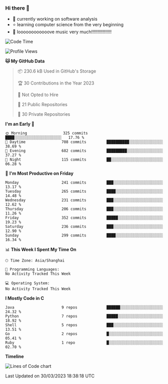 ### Hi there 👋

<!--
**rbamb/rbamb** is a ✨ _special_ ✨ repository because its `README.md` (this file) appears on your GitHub profile.

Here are some ideas to get you started:

- 🔭 I’m currently working on ...
- 🌱 I’m currently learning ...
- 👯 I’m looking to collaborate on ...
- 🤔 I’m looking for help with ...
- 💬 Ask me about ...
- 📫 How to reach me: ...
- 😄 Pronouns: ...
- ⚡ Fun fact: ...
-->

* :rocket: currently working on software analysis
* :star: learning computer science from the very beginning
* :musical_note: loooooooooooove music very much!!!!!!!!!!!!!!!!

<!--START_SECTION:waka-->
![Code Time](http://img.shields.io/badge/Code%20Time-0%20secs-blue)

![Profile Views](http://img.shields.io/badge/Profile%20Views-0-blue)

**🐱 My GitHub Data** 

> 📦 230.6 kB Used in GitHub's Storage 
 > 
> 🏆 30 Contributions in the Year 2023
 > 
> 🚫 Not Opted to Hire
 > 
> 📜 21 Public Repositories 
 > 
> 🔑 30 Private Repositories 
 > 
**I'm an Early 🐤** 

```text
🌞 Morning                325 commits         ████░░░░░░░░░░░░░░░░░░░░░   17.76 % 
🌆 Daytime                708 commits         ██████████░░░░░░░░░░░░░░░   38.69 % 
🌃 Evening                682 commits         █████████░░░░░░░░░░░░░░░░   37.27 % 
🌙 Night                  115 commits         ██░░░░░░░░░░░░░░░░░░░░░░░   06.28 % 
```
📅 **I'm Most Productive on Friday** 

```text
Monday                   241 commits         ███░░░░░░░░░░░░░░░░░░░░░░   13.17 % 
Tuesday                  265 commits         ████░░░░░░░░░░░░░░░░░░░░░   14.48 % 
Wednesday                231 commits         ███░░░░░░░░░░░░░░░░░░░░░░   12.62 % 
Thursday                 206 commits         ███░░░░░░░░░░░░░░░░░░░░░░   11.26 % 
Friday                   352 commits         █████░░░░░░░░░░░░░░░░░░░░   19.23 % 
Saturday                 236 commits         ███░░░░░░░░░░░░░░░░░░░░░░   12.90 % 
Sunday                   299 commits         ████░░░░░░░░░░░░░░░░░░░░░   16.34 % 
```


📊 **This Week I Spent My Time On** 

```text
🕑︎ Time Zone: Asia/Shanghai

💬 Programming Languages: 
No Activity Tracked This Week

💻 Operating System: 
No Activity Tracked This Week
```

**I Mostly Code in C** 

```text
Java                     9 repos             ██████░░░░░░░░░░░░░░░░░░░   24.32 % 
Python                   7 repos             █████░░░░░░░░░░░░░░░░░░░░   18.92 % 
Shell                    5 repos             ███░░░░░░░░░░░░░░░░░░░░░░   13.51 % 
Go                       2 repos             █░░░░░░░░░░░░░░░░░░░░░░░░   05.41 % 
Ruby                     1 repo              █░░░░░░░░░░░░░░░░░░░░░░░░   02.70 % 
```



**Timeline**

![Lines of Code chart](https://raw.githubusercontent.com/rbamb/rbamb/main/assets/bar_graph.png)


 Last Updated on 30/03/2023 18:38:18 UTC
<!--END_SECTION:waka-->
